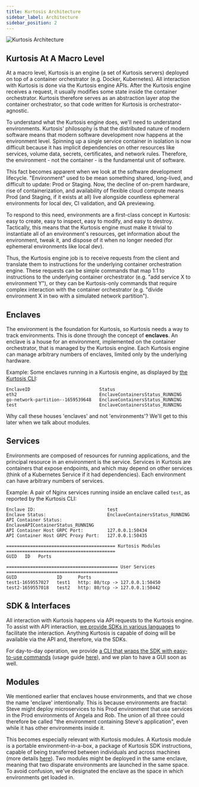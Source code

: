 ```yaml
---
title: Kurtosis Architecture
sidebar_label: Architecture
sidebar_position: 2
---
```


![Kurtosis Architecture](/img/reference/kurtosis-architecture.png)

Kurtosis At A Macro Level
-------------------------
At a macro level, Kurtosis is an engine (a set of Kurtosis servers) deployed on top of a container orchestrator (e.g. Docker, Kubernetes). All interaction with Kurtosis is done via the Kurtosis engine APIs. After the Kurtosis engine receives a request, it usually modifies some state inside the container orchestrator. Kurtosis therefore serves as an abstraction layer atop the container orchestrator, so that code written for Kurtosis is orchestrator-agnostic.

<!-- TODO Clarify what an environment is - does it include the cloud servers you're in? is an AWS environment a different thing than a GCP or heroku environment? -->
To understand what the Kurtosis engine does, we'll need to understand environments. Kurtosis' philosophy is that the distributed nature of modern software means that modern software development now happens at the environment level. Spinning up a single service container in isolation is now difficult because it has implicit dependencies on other resources like services, volume data, secrets, certificates, and network rules. Therefore, the environment - not the container - is the fundamental unit of software.

This fact becomes apparent when we look at the software development lifecycle. "Environment" used to be mean something shared, long-lived, and difficult to update: Prod or Staging. Now, the decline of on-prem hardware, rise of containerization, and availability of flexible cloud compute means Prod (and Staging, if it exists at all) live alongside countless ephemeral environments for local dev, CI validation, and QA previewing. 

To respond to this need, environments are a first-class concept in Kurtosis: easy to create, easy to inspect, easy to modify, and easy to destroy. Tactically, this means that the Kurtosis engine must make it trivial to instantiate all of an environment's resources, get information about the environment, tweak it, and dispose of it when no longer needed (for ephemeral environments like local dev). 

Thus, the Kurtosis engine job is to receive requests from the client and translate them to instructions for the underlying container orchestration engine. These requests can be simple commands that map 1:1 to instructions to the underlying container orchestrator (e.g. "add service X to environment Y"), or they can be Kurtosis-only commands that require complex interaction with the container orchestrator (e.g. "divide environment X in two with a simulated network partition").

Enclaves
--------
The environment is the foundation for Kurtosis, so Kurtosis needs a way to track environments. This is done through the concept of **enclaves**. An enclave is a house for an environment, implemented on the container orchestrator, that is managed by the Kurtosis engine. Each Kurtosis engine can manage arbitrary numbers of enclaves, limited only by the underlying hardware.

Example: Some enclaves running in a Kurtosis engine, as displayed by [the Kurtosis CLI][installation]:
```
EnclaveID                          Status
eth2                               EnclaveContainersStatus_RUNNING
go-network-partition--1659539648   EnclaveContainersStatus_RUNNING
test                               EnclaveContainersStatus_RUNNING
```

Why call these houses 'enclaves' and not 'environments'? We'll get to this later when we talk about modules.

Services
--------
Environments are composed of resources for running applications, and the principal resource in an environment is the service. Services in Kurtosis are containers that expose endpoints, and which may depend on other services (think of a Kubernetes Service if it had dependencies). Each environment can have arbitrary numbers of services.

Example: A pair of Nginx services running inside an enclave called `test`, as reported by the Kurtosis CLI:

```
Enclave ID:                           test
Enclave Status:                       EnclaveContainersStatus_RUNNING
API Container Status:                 EnclaveAPIContainerStatus_RUNNING
API Container Host GRPC Port:         127.0.0.1:50434
API Container Host GRPC Proxy Port:   127.0.0.1:50435

========================================= Kurtosis Modules =========================================
GUID   ID   Ports

========================================== User Services ==========================================
GUID               ID      Ports
test1-1659557027   test1   http: 80/tcp -> 127.0.0.1:50450
test2-1659557018   test2   http: 80/tcp -> 127.0.0.1:50442
```

SDK & Interfaces
----------------
All interaction with Kurtosis happens via API requests to the Kurtosis engine. To assist with API interaction, [we provide SDKs in various languages](https://github.com/kurtosis-tech/kurtosis-engine-api-lib) to facilitate the interaction. Anything Kurtosis is capable of doing will be available via the API and, therefore, via the SDKs.

For day-to-day operation, we provide [a CLI that wraps the SDK with easy-to-use commands][installation] (usage guide [here][cli-usage]), and we plan to have a GUI soon as well.

Modules
-------
We mentioned earlier that enclaves house environments, and that we chose the name 'enclave' intentionally. This is because environments are fractal: Steve might deploy microservices to his Prod environment that use services in the Prod environments of Angela and Rob. The union of all three could therefore be called "the environment containing Steve's application", even while it has other environments inside it.

This becomes especially relevant with Kurtosis modules. A Kurtosis module is a portable environment-in-a-box, a package of Kurtosis SDK instructions, capable of being transferred between individuals and across machines (more details [here][modules]). Two modules might be deployed in the same enclave, meaning that two disparate environments are launched in the same space. To avoid confusion, we've designated the enclave as the space in which environments get loaded in.

<!-------------- ONLY LINKS BELOW HERE --------------------->
[installation]: ./install
[cli-usage]: ./cli
[modules]: ./modules
